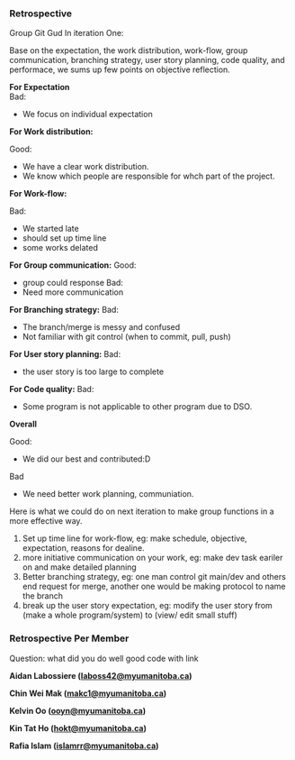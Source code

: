 ### **Retrospective**

Group Git Gud
In iteration One:

Base on the expectation, the work distribution, work-flow, group communication, branching strategy, user story planning, code quality, and performace, we sums up few points on objective reflection.


**For Expectation**
<br>Bad:
 - We focus on individual expectation

**For Work distribution:**

Good:
 - We have a clear work distribution.
 - We know which people are responsible for whch part of the project.

**For Work-flow:**

 Bad:
 - We started late 
 - should set up time line
 - some works delated

**For Group communication:**
 Good:
 - group could response
 Bad:
 - Need more communication

**For Branching strategy:**
 Bad:
 - The branch/merge is messy and confused
 - Not familiar with git control (when to commit, pull, push)

**For User story planning:**
 Bad:
 - the user story is too large to complete

**For Code quality:**
 Bad:
 - Some program is not applicable to other program due to DSO.

**Overall**

 Good:
 - We did our best and contributed:D

 Bad
 - We need better work planning, communiation.


Here is what we could do on next iteration to make group functions in a more effective way.

1. Set up time line for work-flow, eg: make schedule, objective, expectation, reasons for dealine.
2. more initiative communication on your work, eg: make dev task eariler on and make detailed planning
3. Better branching strategy, eg: one man control git main/dev and others end request for merge, another one would be making protocol to name the branch
4. break up the user story expectation, eg: modify the user story from (make a whole program/system) to (view/ edit small stuff)


### **Retrospective Per Member**
Question: what did you do well
          good code with link

**Aidan Labossiere (laboss42@myumanitoba.ca)**


**Chin Wei Mak (makc1@myumanitoba.ca)**


**Kelvin Oo (ooyn@myumanitoba.ca)**


**Kin Tat Ho (hokt@myumanitoba.ca)**


**Rafia Islam (islamrr@myumanitoba.ca)**